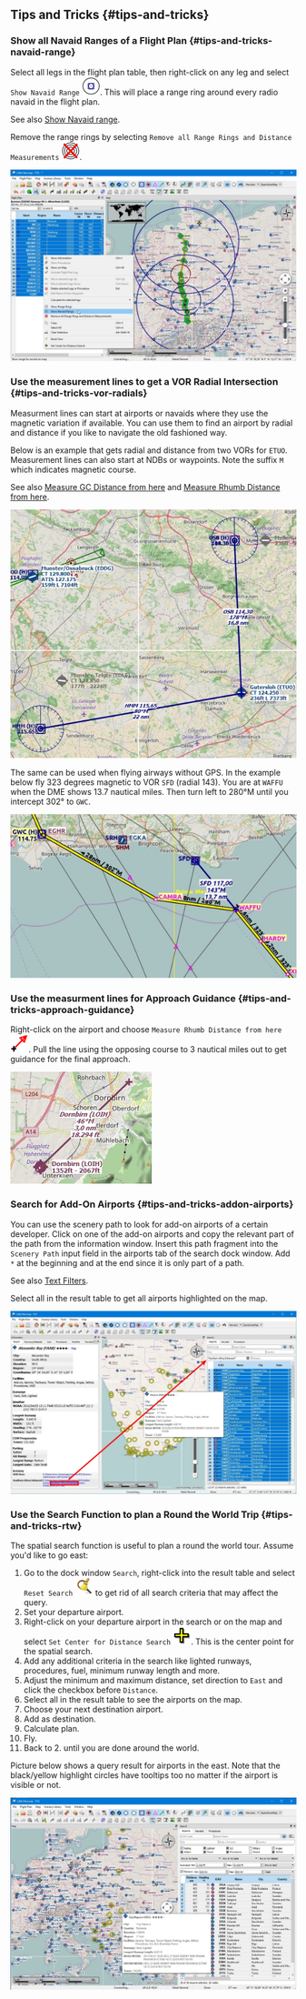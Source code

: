 ## Tips and Tricks {#tips-and-tricks}

### Show all Navaid Ranges of a Flight Plan {#tips-and-tricks-navaid-range}

Select all legs in the flight plan table, then right-click on any leg and select `Show Navaid Range` ![Show Navaid Range](../images/icons/navrange.png). This will place a range ring around every radio navaid in the flight plan.

See also [Show Navaid range](MAPDISPLAY.md#show-navaid-range).

Remove the range rings by selecting `Remove all Range Rings and Distance Measurements` ![Remove all Range Rings and Distance Measurements](../images/icons/rangeringsoff.png).

![Range Rings](../images/tutorial/tipsrangerings.jpg)

### Use the measurement lines to get a VOR Radial Intersection {#tips-and-tricks-vor-radials}

Measurment lines can start at airports or navaids where they use the magnetic variation if available. You can use them to find an airport by radial and distance if you like to navigate the old fashioned way.

Below is an example that gets radial and distance from two VORs for `ETUO`. Measurement lines can also start at NDBs or waypoints. Note the suffix `M` which indicates magnetic course.

See also [Measure GC Distance from here](MAPDISPLAY.md#measure-gc-distance-from-here) and [Measure Rhumb Distance from here](MAPDISPLAY.md#measure-rhumb-distance-from-here).

![VOR Radials](../images/tutorial/tipvor.jpg)

The same can be used when flying airways without GPS. In the example below fly 323 degrees magnetic to VOR `SFD` \(radial 143\). You are at `WAFFU` when the DME shows 13.7 nautical miles. Then turn left to 280°M until you intercept 302° to `GWC`.

![VOR Airways](../images/tutorial/tipvorairway.jpg)

### Use the measurment lines for Approach Guidance {#tips-and-tricks-approach-guidance}

Right-click on the airport and choose `Measure Rhumb Distance from here` ![Measure Rhumb Distance from here](../images/icons/distancemeasurerhumb.png). Pull the line using the opposing course to 3 nautical miles out to get guidance for the final approach.

![Approach Guidance](../images/tutorial/tipsapproach.jpg)

### Search for Add-On Airports {#tips-and-tricks-addon-airports}

You can use the scenery path to look for add-on airports of a certain developer. Click on one of the add-on airports and copy the relevant part of the path from the information window. Insert this path fragment into the `Scenery Path` input field in the airports tab of the search dock window. Add `*` at the beginning and at the end since it is only part of a path.

See also [Text Filters](SEARCH.md#text-filters).

Select all in the result table to get all airports highlighted on the map.

![Search Add-On](../images/tutorial/tipscenery.jpg)

### Use the Search Function to plan a Round the World Trip {#tips-and-tricks-rtw}

The spatial search function is useful to plan a round the world tour.
Assume you'd like to go east:

1. Go to the dock window `Search`, right-click into the result table and select `Reset Search` ![Reset Search](../images/icons/clear.png) to get rid of all search criteria that may affect the query.
2. Set your departure airport.
2. Right-click on your departure airport in the search or on the map and select `Set Center for Distance Search` ![Set Center for Distance Search](../images/icons/mark.png). This is the center point for the spatial search.
3. Add any additional criteria in the search like lighted runways, procedures, fuel, minimum runway length and more.
4. Adjust the minimum and maximum distance, set direction to `East` and click the checkbox before `Distance`.
5. Select all in the result table to see the airports on the map.
5. Choose your next destination airport.
6. Add as destination.
7. Calculate plan.
8. Fly.
9. Back to 2. until you are done around the world.

Picture below shows a query result for airports in the east. Note that the black/yellow highlight circles have tooltips too no matter if the airport is visible or not.

![Approach Guidance](../images/tutorial/tiprtw.jpg)

